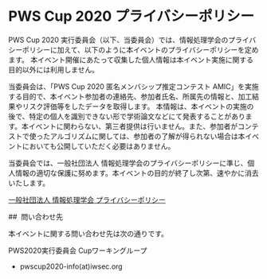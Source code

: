 # PWS Cup 2020 プライバシーポリシー


PWS Cup 2020 実行委員会（以下、当委員会）では、情報処理学会のプライバシーポリシーに加えて、以下のように本イベントのプライバシーポリシーを定めます。
本イベント開催にあたって収集した個人情報は本イベント実施に関する目的以外には利用しません。 


当委員会は、「PWS Cup 2020 匿名メンバシップ推定コンテスト AMIC」を実施する目的で、本イベント参加者の連絡先、参加者氏名、所属先の情報と、加工結果やリスク評価等をしたデータを取得します。
本情報は、本イベントの実施の後で、特定の個人を識別できない形で学術論文などにて発表することがあります。本イベントに関わらない、第三者提供は行いません。また、参加者がコンテストで使ったアルゴリズムに関しては、参加者の了解が得られない場合は本イベントにおいても公開していただく必要はありません。


当委員会では、一般社団法人 情報処理学会のプライバシーポリシーに準じ、個人情報の適切な保護に努めます。本イベントの目的が終了し次第、速やかに消去いたします。


[一般社団法人 情報処理学会 プライバシーポリシー](http://www.ipsj.or.jp/privacypolicy.html)


##  問い合わせ先


本イベントに関する問い合わせ先は次の通りです。 


PWS2020実行委員会 Cupワーキングループ

- pwscup2020-info(at)iwsec.org
